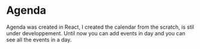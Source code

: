 # Agenda
Agenda was created in React, I created the calendar from the scratch, is stil under developpement. Until now you can add events in day and you can see all the events in a day.
